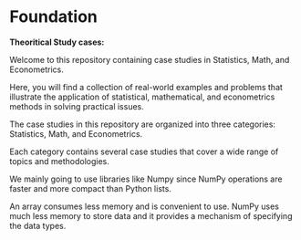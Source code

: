 # Foundation

**Theoritical Study cases:**

Welcome to this repository containing case studies in Statistics, Math, and Econometrics. 

Here, you will find a collection of real-world examples and problems that illustrate the application of statistical, mathematical, and econometrics methods in solving practical issues.

The case studies in this repository are organized into three categories: Statistics, Math, and Econometrics. 

Each category contains several case studies that cover a wide range of topics and methodologies.

We mainly going to use libraries like Numpy since NumPy operations are faster and more compact than Python lists. 

An array consumes less memory and is convenient to use. NumPy uses much less memory to store data and it provides a mechanism of specifying the data types.

